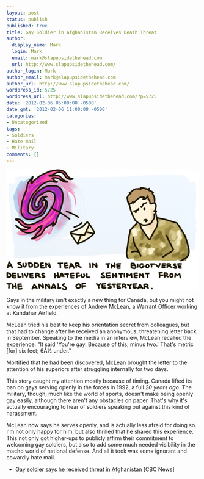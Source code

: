 ```yaml
---
layout: post
status: publish
published: true
title: Gay Soldier in Afghanistan Receives Death Threat
author:
  display_name: Mark
  login: Mark
  email: mark@slapupsidethehead.com
  url: http://www.slapupsidethehead.com/
author_login: Mark
author_email: mark@slapupsidethehead.com
author_url: http://www.slapupsidethehead.com/
wordpress_id: 5725
wordpress_url: http://www.slapupsidethehead.com/?p=5725
date: '2012-02-06 06:00:08 -0500'
date_gmt: '2012-02-06 11:00:08 -0500'
categories:
- Uncategorized
tags:
- Soldiers
- Hate mail
- Military
comments: []
---
```

![A sudden tear in the Bigotverse delivers hateful sentiment from the annals of yesteryear.](/wp-content/media/2012/02/military-hate-mail.jpg "I never did trust those temporal wormholes...")

Gays in the military isn't exactly a new thing for Canada, but you might not know it from the experiences of Andrew McLean, a Warrant Officer working at Kandahar Airfield.

McLean tried his best to keep his orientation secret from colleagues, but that had to change after he received an anonymous, threatening letter back in September. Speaking to the media in an interview, McLean recalled the experience: "It said 'You're gay. Because of this, minus two.' That's metric [for] six feet; 6Â½ under."

Mortified that he had been discovered, McLean brought the letter to the attention of his superiors after struggling internally for two days.

This story caught my attention mostly because of timing. Canada lifted its ban on gays serving openly in the forces in 1992, a full _20 years ago_. The military, though, much like the world of sports, doesn't make being openly gay easily, although there aren't any obstacles on paper. That's why it's actually encouraging to hear of soldiers speaking out against this kind of harassment.

McLean now says he serves openly, and is actually less afraid for doing so. I'm not only happy for him, but also thrilled that he shared this experience. This not only got higher-ups to publicly affirm their commitment to welcoming gay soldiers, but also to add some much needed visibility in the macho world of national defense. And all it took was some ignorant and cowardly hate mail.

- [Gay soldier says he received threat in Afghanistan](http://www.cbc.ca/news/canada/manitoba/story/2012/01/30/mb-gay-soldier-threat-afghanistan.html) [CBC News]
